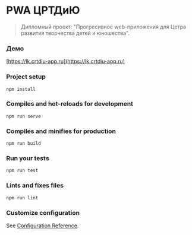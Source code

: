 # PWA ЦРТДиЮ
> Дипломный проект: "Прогресивное web-приложения для Цетра развития творчества детей и юношества".

### Демо
[https://lk.crtdiu-app.ru](https://lk.crtdiu-app.ru)


### Project setup
```
npm install
```

### Compiles and hot-reloads for development
```
npm run serve
```

### Compiles and minifies for production
```
npm run build
```

### Run your tests
```
npm run test
```

### Lints and fixes files
```
npm run lint
```

### Customize configuration
See [Configuration Reference](https://cli.vuejs.org/config/).
